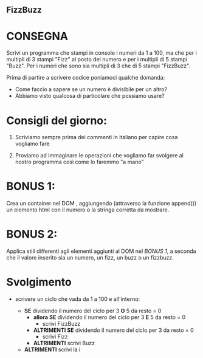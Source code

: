 ## FizzBuzz
# CONSEGNA
Scrivi un programma che stampi in console i numeri da 1 a 100,
ma che per i multipli di 3 stampi "Fizz" al posto del numero e per i multipli di 5 stampi "Buzz". Per i numeri che sono sia multipli di 3 che di 5 stampi "FizzBuzz".

Prima di partire a scrivere codice poniamoci qualche domanda:
 - Come faccio a sapere se un numero è divisibile per un altro?
 - Abbiamo visto qualcosa di particolare che possiamo usare?

# Consigli del giorno:
1. Scriviamo sempre prima dei commenti in italiano per capire cosa vogliamo fare

2. Proviamo ad immaginare le operazioni che vogliamo far svolgere al nostro programma così come lo faremmo "a mano"

# BONUS 1:
Crea un container nel DOM , aggiungendo (attraverso la funzione append()) un elemento html con il numero o la stringa corretta da mostrare.
# BONUS 2:
Applica stili differenti agli elementi aggiunti al DOM nel *BONUS 1*, a seconda che il valore inserito sia un numero, un fizz, un buzz o un fizzbuzz.


# Svolgimento
- scrivere un ciclo che vada da 1 a 100 e all'interno:

    - **SE** dividendo il numero del ciclo per 3 **O** 5 da resto = 0
        - **allora** **SE** dividendo il numero del ciclo per 3 **E** 5 da resto = 0 
            - scrivi FizzBuzz
        - **ALTRIMENTI SE** dividendo il numero del ciclo per 3 da resto = 0
            - scrivi Fizz
        - **ALTRIMENTI** scrivi Buzz
    - **ALTRIMENTI**  scrivi la i
        
